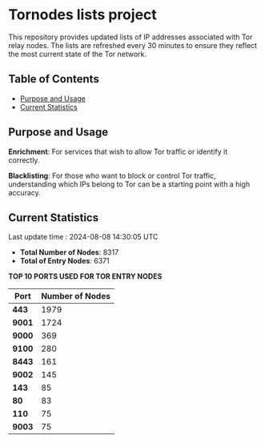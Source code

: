 # Tornodes lists project

This repository provides updated lists of IP addresses associated with Tor relay nodes. The lists are refreshed every 30 minutes to ensure they reflect the most current state of the Tor network.

## Table of Contents

- [Purpose and Usage](#purpose-and-usage)
- [Current Statistics](#current-statistics)


## Purpose and Usage

**Enrichment**: For services that wish to allow Tor traffic or identify it correctly.

**Blacklisting**: For those who want to block or control Tor traffic, understanding which IPs belong to Tor can be a starting point with a high accuracy.

## Current Statistics

Last update time : 2024-08-08 14:30:05 UTC

- **Total Number of Nodes**: 8317
- **Total of Entry Nodes**: 6371

**TOP 10 PORTS USED FOR TOR ENTRY NODES**

| **Port** | **Number of Nodes** |
|------|-----------------|
| **443**   | 1979  |
| **9001**   | 1724  |
| **9000**   | 369  |
| **9100**   | 280  |
| **8443**   | 161  |
| **9002**   | 145  |
| **143**   | 85  |
| **80**   | 83  |
| **110**   | 75  |
| **9003**   | 75  |

